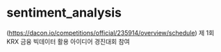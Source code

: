 # sentiment_analysis

(https://dacon.io/competitions/official/235914/overview/schedule)
제 1회 KRX 금융 빅데이터 활용 아이디어 경진대회 참여



